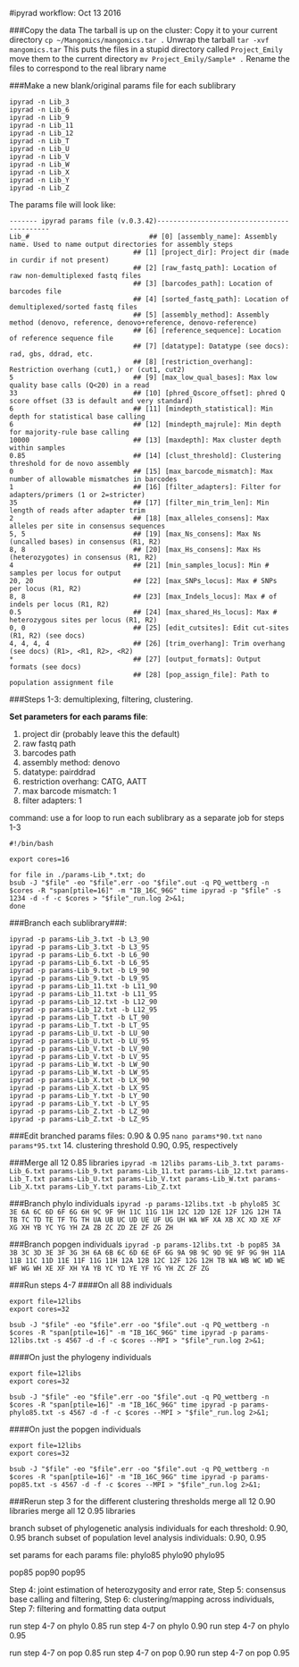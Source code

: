 #ipyrad workflow: Oct 13 2016

###Copy the data
The tarball is up on the cluster: 
Copy it to your current directory
```cp ~/Mangomics/mangomics.tar .```
Unwrap the tarball
```tar -xvf mangomics.tar```
This puts the files in a stupid directory called ```Project_Emily``` move them to the current directory
```mv Project_Emily/Sample* .```
Rename the files to correspond to the real library name


###Make a new blank/original params file for each sublibrary

```
ipyrad -n Lib_3
ipyrad -n Lib_6
ipyrad -n Lib_9
ipyrad -n Lib_11
ipyrad -n Lib_12
ipyrad -n Lib_T
ipyrad -n Lib_U
ipyrad -n Lib_V
ipyrad -n Lib_W
ipyrad -n Lib_X
ipyrad -n Lib_Y
ipyrad -n Lib_Z
```

The params file will look like:

```
------- ipyrad params file (v.0.3.42)-------------------------------------------
Lib_#	                           ## [0] [assembly_name]: Assembly name. Used to name output directories for assembly steps
							   ## [1] [project_dir]: Project dir (made in curdir if not present)
							   ## [2] [raw_fastq_path]: Location of raw non-demultiplexed fastq files
							   ## [3] [barcodes_path]: Location of barcodes file
							   ## [4] [sorted_fastq_path]: Location of demultiplexed/sorted fastq files
                   		       ## [5] [assembly_method]: Assembly method (denovo, reference, denovo+reference, denovo-reference)
                               ## [6] [reference_sequence]: Location of reference sequence file
          		               ## [7] [datatype]: Datatype (see docs): rad, gbs, ddrad, etc.
		                       ## [8] [restriction_overhang]: Restriction overhang (cut1,) or (cut1, cut2)
5                              ## [9] [max_low_qual_bases]: Max low quality base calls (Q<20) in a read
33                             ## [10] [phred_Qscore_offset]: phred Q score offset (33 is default and very standard)
6                              ## [11] [mindepth_statistical]: Min depth for statistical base calling
6                              ## [12] [mindepth_majrule]: Min depth for majority-rule base calling
10000                          ## [13] [maxdepth]: Max cluster depth within samples
0.85                           ## [14] [clust_threshold]: Clustering threshold for de novo assembly
0                              ## [15] [max_barcode_mismatch]: Max number of allowable mismatches in barcodes
1                              ## [16] [filter_adapters]: Filter for adapters/primers (1 or 2=stricter)
35                             ## [17] [filter_min_trim_len]: Min length of reads after adapter trim
2                              ## [18] [max_alleles_consens]: Max alleles per site in consensus sequences
5, 5                           ## [19] [max_Ns_consens]: Max Ns (uncalled bases) in consensus (R1, R2)
8, 8                           ## [20] [max_Hs_consens]: Max Hs (heterozygotes) in consensus (R1, R2)
4                              ## [21] [min_samples_locus]: Min # samples per locus for output
20, 20                         ## [22] [max_SNPs_locus]: Max # SNPs per locus (R1, R2)
8, 8                           ## [23] [max_Indels_locus]: Max # of indels per locus (R1, R2)
0.5                            ## [24] [max_shared_Hs_locus]: Max # heterozygous sites per locus (R1, R2)
0, 0                           ## [25] [edit_cutsites]: Edit cut-sites (R1, R2) (see docs)
4, 4, 4, 4                     ## [26] [trim_overhang]: Trim overhang (see docs) (R1>, <R1, R2>, <R2)
* 							   ## [27] [output_formats]: Output formats (see docs)
                               ## [28] [pop_assign_file]: Path to population assignment file
```

###Steps 1-3: demultiplexing, filtering, clustering.

**Set parameters for each params file**:
1. project dir (probably leave this the default)
2. raw fastq path
3. barcodes path
5. assembly method: denovo
7. datatype: pairddrad
8. restriction overhang: CATG, AATT
15. max barcode mismatch: 1
16. filter adapters: 1

command: use a for loop to run each sublibrary as a separate job for steps 1-3
```
#!/bin/bash

export cores=16

for file in ./params-Lib_*.txt; do
bsub -J "$file" -eo "$file".err -oo "$file".out -q PQ_wettberg -n $cores -R "span[ptile=16]" -m "IB_16C_96G" time ipyrad -p "$file" -s 1234 -d -f -c $cores > "$file"_run.log 2>&1;
done
```

###Branch each sublibrary###:
```
ipyrad -p params-Lib_3.txt -b L3_90
ipyrad -p params-Lib_3.txt -b L3_95
ipyrad -p params-Lib_6.txt -b L6_90
ipyrad -p params-Lib_6.txt -b L6_95
ipyrad -p params-Lib_9.txt -b L9_90
ipyrad -p params-Lib_9.txt -b L9_95
ipyrad -p params-Lib_11.txt -b L11_90
ipyrad -p params-Lib_11.txt -b L11_95
ipyrad -p params-Lib_12.txt -b L12_90
ipyrad -p params-Lib_12.txt -b L12_95
ipyrad -p params-Lib_T.txt -b LT_90
ipyrad -p params-Lib_T.txt -b LT_95
ipyrad -p params-Lib_U.txt -b LU_90
ipyrad -p params-Lib_U.txt -b LU_95
ipyrad -p params-Lib_V.txt -b LV_90
ipyrad -p params-Lib_V.txt -b LV_95
ipyrad -p params-Lib_W.txt -b LW_90
ipyrad -p params-Lib_W.txt -b LW_95
ipyrad -p params-Lib_X.txt -b LX_90
ipyrad -p params-Lib_X.txt -b LX_95
ipyrad -p params-Lib_Y.txt -b LY_90
ipyrad -p params-Lib_Y.txt -b LY_95
ipyrad -p params-Lib_Z.txt -b LZ_90
ipyrad -p params-Lib_Z.txt -b LZ_95
```
###Edit branched params files: 0.90 & 0.95
`nano params*90.txt`
`nano params*95.txt`
14. clustering threshold 0.90, 0.95, respectively

###Merge all 12 0.85 libraries
`ipyrad -m 12libs params-Lib_3.txt params-Lib_6.txt params-Lib_9.txt params-Lib_11.txt params-Lib_12.txt params-Lib_T.txt params-Lib_U.txt params-Lib_V.txt params-Lib_W.txt params-Lib_X.txt params-Lib_Y.txt params-Lib_Z.txt`

###Branch phylo individuals
`ipyrad -p params-12libs.txt -b phylo85 3C 3E 6A 6C 6D 6F 6G 6H 9C 9F 9H 11C 11G 11H 12C 12D 12E 12F 12G 12H TA TB TC TD TE TF TG TH UA UB UC UD UE UF UG UH WA WF XA XB XC XD XE XF XG XH YB YC YG YH ZA ZB ZC ZD ZE ZF ZG ZH`

###Branch popgen individuals
`ipyrad -p params-12libs.txt -b pop85 3A 3B 3C 3D 3E 3F 3G 3H 6A 6B 6C 6D 6E 6F 6G 9A 9B 9C 9D 9E 9F 9G 9H 11A 11B 11C 11D 11E 11F 11G 11H 12A 12B 12C 12F 12G 12H TB WA WB WC WD WE WF WG WH XE XF XH YA YB YC YD YE YF YG YH ZC ZF ZG`

###Run steps 4-7
####On all 88 individuals
```
export file=12libs
export cores=32

bsub -J "$file" -eo "$file".err -oo "$file".out -q PQ_wettberg -n $cores -R "span[ptile=16]" -m "IB_16C_96G" time ipyrad -p params-12libs.txt -s 4567 -d -f -c $cores --MPI > "$file"_run.log 2>&1;
```

####On just the phylogeny individuals
```
export file=12libs
export cores=32

bsub -J "$file" -eo "$file".err -oo "$file".out -q PQ_wettberg -n $cores -R "span[ptile=16]" -m "IB_16C_96G" time ipyrad -p params-phylo85.txt -s 4567 -d -f -c $cores --MPI > "$file"_run.log 2>&1;
```

####On just the popgen individuals
```
export file=12libs
export cores=32

bsub -J "$file" -eo "$file".err -oo "$file".out -q PQ_wettberg -n $cores -R "span[ptile=16]" -m "IB_16C_96G" time ipyrad -p params-pop85.txt -s 4567 -d -f -c $cores --MPI > "$file"_run.log 2>&1;
```


###Rerun step 3 for the different clustering thresholds
merge all 12 0.90 libraries
merge all 12 0.95 libraries

branch subset of phylogenetic analysis individuals for each threshold: 0.90, 0.95
branch subset of population level analysis individuals: 0.90, 0.95

set params for each params file:
phylo85
phylo90
phylo95

pop85
pop90
pop95

Step 4: joint estimation of heterozygosity and error rate, Step 5: consensus base calling and filtering, Step 6: clustering/mapping across individuals, Step 7: filtering and formatting data output

run step 4-7 on phylo 0.85
run step 4-7 on phylo 0.90
run step 4-7 on phylo 0.95

run step 4-7 on pop 0.85
run step 4-7 on pop 0.90
run step 4-7 on pop 0.95

